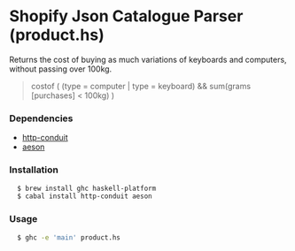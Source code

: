 # Shopify Json Catalogue Parser (product.hs)

Returns the cost of buying as much variations of keyboards and computers, without passing over 100kg.

> costof ( (type = computer | type = keyboard) && sum(grams [purchases] < 100kg) )

### Dependencies

- [http-conduit] 
- [aeson]

[http-conduit]: <https://hackage.haskell.org/package/http-conduit>
[aeson]: <https://hackage.haskell.org/package/aeson>

### Installation

```sh
  $ brew install ghc haskell-platform
  $ cabal install http-conduit aeson
```

### Usage

```sh
  $ ghc -e 'main' product.hs
```